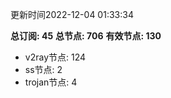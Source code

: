 更新时间2022-12-04 01:33:34

**总订阅: 45**
**总节点: 706**
**有效节点: 130**
- v2ray节点: 124
- ss节点: 2
- trojan节点: 4
